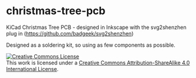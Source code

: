 # christmas-tree-pcb
KiCad Christmas Tree PCB - designed in Inkscape with the svg2shenzhen plug in (https://github.com/badgeek/svg2shenzhen)

Designed as a soldering kit, so using as few components as possible.

<a rel="license" href="http://creativecommons.org/licenses/by-sa/4.0/"><img alt="Creative Commons License" style="border-width:0" src="https://i.creativecommons.org/l/by-sa/4.0/88x31.png" /></a><br />This work is licensed under a <a rel="license" href="http://creativecommons.org/licenses/by-sa/4.0/">Creative Commons Attribution-ShareAlike 4.0 International License</a>.
